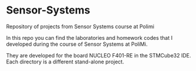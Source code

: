 # Sensor-Systems
Repository of projects from Sensor Systems course at Polimi

In this repo you can find the laboratories and homework codes that I developed during the course of Sensor Systems at PoliMi.

They are developed for the board NUCLEO F401-RE in the STMCube32 IDE.
Each directory is a different stand-alone project.
